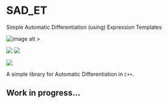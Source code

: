 # SAD_ET
Simple Automatic Differentiation (using) Expression Templates

![image alt >](https://github.com/dkaramit/SAD_ET/blob/logo/sadETlogo-small.png)

![](https://img.shields.io/badge/language-C++-black.svg)  ![](https://tokei.rs/b1/github/dkaramit/SAD_ET)
  
![](https://img.shields.io/github/repo-size/dkaramit/SAD_ET?color=blue)



A simple library for Automatic Differentiation in ```C++```. 

## Work in progress...
